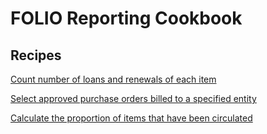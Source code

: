 # FOLIO Reporting Cookbook

## Recipes

[Count number of loans and renewals of each item](count_item_loans_renewals.md)

[Select approved purchase orders billed to a specified entity](po_bill_to.md)

[Calculate the proportion of items that have been circulated](calc_circulated.md)
